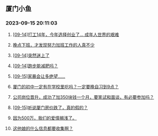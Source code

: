 ## 厦门小鱼 
### 2023-09-15 20:11:03

1. [[09-14]打工14年，今年选择创业了... 成年人世界的艰难](http://bbs.xmfish.com/read-htm-tid-18072390.html)

2. [晚点下班，才发现努力加班工作的人真不少](http://bbs.xmfish.com/read-htm-tid-18072388.html)

3. [[09-14]突然迷上了](http://bbs.xmfish.com/read-htm-tid-18072453.html)

4. [[09-14]跑步能减肥吗？](http://bbs.xmfish.com/read-htm-tid-18072396.html)

5. [[09-15]家暴会让多绝望……](http://bbs.xmfish.com/read-htm-tid-18072559.html)

6. [厦门的初中一定有在学校里吃吗？一定要晚自习到9点？](http://bbs.xmfish.com/read-htm-tid-18072505.html)

7. [公司岗位晋升，成功了加350块钱一个月，要笔试和面谈，有必要参加吗？](http://bbs.xmfish.com/read-htm-tid-18072611.html)

8. [[09-15]听说厦门房价跌了，真的假的？](http://bbs.xmfish.com/read-htm-tid-18072711.html)

9. [因为500万，我们的爱情搁浅了。](http://bbs.xmfish.com/read-htm-tid-18072750.html)

10. [这他娘的什么信息都要收集啊？](http://bbs.xmfish.com/read-htm-tid-18072584.html)

